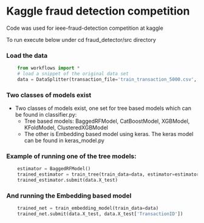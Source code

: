 # Kaggle fraud detection competition

Code was used for ieee-fraud-detection competition at kaggle

To run execute below under cd fraud_detector/src directory

### Load the data
```python
    from workflows import *
    # load a snippet of the original data set
    data = DataSplitter(transaction_file='train_transaction_5000.csv', identity_file='train_identity_5000.csv')

```

### Two classes of models exist
* Two classes of models exist, one set for tree based models which can be found in classifier.py: 
    * Tree based models: BaggedRFModel, CatBoostModel, XGBModel, KFoldModel, ClusteredXGBModel
    * The other is Embedding based model using keras. The keras model can be found in keras_model.py
    

### Example of running one of the tree models:
```python
    estimator = BaggedRFModel()
    trained_estimator = train_tree(train_data=data, estimator=estimator)
    trained_estimator.submit(data.X_test)

```

### And running the Embedding based model
```python
    trained_net = train_embedding_model(train_data=data)
    trained_net.submit(data.X_test, data.X_test['TransactionID'])
```
